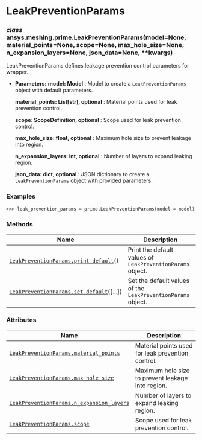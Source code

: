 <!-- vale off -->

# LeakPreventionParams

<a id="ansys.meshing.prime.LeakPreventionParams"></a>

### *class* ansys.meshing.prime.LeakPreventionParams(model=None, material_points=None, scope=None, max_hole_size=None, n_expansion_layers=None, json_data=None, \*\*kwargs)

LeakPreventionParams defines leakage prevention control parameters for wrapper.

* **Parameters:**
  **model: Model**
  : Model to create a `LeakPreventionParams` object with default parameters.

  **material_points: List[str], optional**
  : Material points used for leak prevention control.

  **scope: ScopeDefinition, optional**
  : Scope used for leak prevention control.

  **max_hole_size: float, optional**
  : Maximum hole size to prevent leakage into region.

  **n_expansion_layers: int, optional**
  : Number of layers to expand leaking region.

  **json_data: dict, optional**
  : JSON dictionary to create a `LeakPreventionParams` object with provided parameters.

### Examples

```pycon
>>> leak_prevention_params = prime.LeakPreventionParams(model = model)
```

<!-- !! processed by numpydoc !! -->

### Methods

| Name | Description |
|--------------------------------------------------------------------------------------------------------------------------------------------------------------|--------------------------------------------------------------|
| [`LeakPreventionParams.print_default`](ansys.meshing.prime.LeakPreventionParams.print_default.md#ansys.meshing.prime.LeakPreventionParams.print_default)()   | Print the default values of `LeakPreventionParams` object.   |
| [`LeakPreventionParams.set_default`](ansys.meshing.prime.LeakPreventionParams.set_default.md#ansys.meshing.prime.LeakPreventionParams.set_default)([...])    | Set the default values of the `LeakPreventionParams` object. |

### Attributes

| Name | Description |
|-------------------------------------------------------------------------------------------------------------------------------------------------------------------------|-----------------------------------------------------|
| [`LeakPreventionParams.material_points`](ansys.meshing.prime.LeakPreventionParams.material_points.md#ansys.meshing.prime.LeakPreventionParams.material_points)          | Material points used for leak prevention control.   |
| [`LeakPreventionParams.max_hole_size`](ansys.meshing.prime.LeakPreventionParams.max_hole_size.md#ansys.meshing.prime.LeakPreventionParams.max_hole_size)                | Maximum hole size to prevent leakage into region.   |
| [`LeakPreventionParams.n_expansion_layers`](ansys.meshing.prime.LeakPreventionParams.n_expansion_layers.md#ansys.meshing.prime.LeakPreventionParams.n_expansion_layers) | Number of layers to expand leaking region.          |
| [`LeakPreventionParams.scope`](ansys.meshing.prime.LeakPreventionParams.scope.md#ansys.meshing.prime.LeakPreventionParams.scope)                                        | Scope used for leak prevention control.             |
<!-- vale on -->